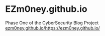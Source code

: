 # EZm0ney.github.io
Phase One of the CyberSecurity Blog Project
[ezm0ney.github.io/](https://ezm0ney.github.io/)https://ezm0ney.github.io/
